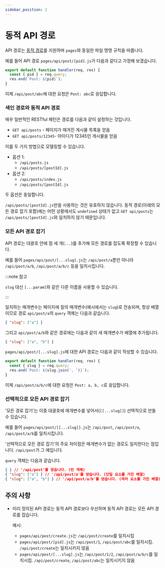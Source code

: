 ```yaml
---
sidebar_position: 2
---
```


# 동적 API 경로

API 경로는 [동적 경로](../routing/dynamic-routes.md)를 지원하며 `pages`와 동일한 파일 명명 규칙을 따릅니다.

예를 들어 API 경로 `pages/api/post/[pid].js`가 다음과 같다고 가정해 보겠습니다.

```js
export default function handler(req, res) {
  const { pid } = req.query;
  res.end(`Post: ${pid}`);
}
```

이제 `/api/post/abc`에 대한 요청은 `Post: abc`로 응답합니다.

### 색인 경로와 동적 API 경로

매우 일반적인 RESTful 패턴은 경로를 다음과 같이 설정하는 것입니다.

- `GET api/posts` - 페이지가 매겨진 게시물 목록을 얻음
- `GET api/posts/12345`- 아이디가 12345인 게시물을 얻음

이를 두 가지 방법으로 모델링할 수 있습니다.

- 옵션 1:
  - `/api/posts.js`
  - `/api/posts/[postId].js`
- 옵션 2:
  - `/api/posts/index.js`
  - `/api/posts/[postId].js`

두 옵션은 동일합니다.

`/api/posts/[postId].js`만을 사용하는 것은 유효하지 않습니다. 동적 경로(아래의 모든 경로 잡기 포함)에는 어떤 상황에서도 `undefined` 상태가 없고 `GET api/posts`는 `/api/posts/[postId].js`와 일치하지 않기 때문입니다.

### 모든 API 경로 잡기

API 경로는 대괄호 안에 점 세 개(`...`)를 추가해 모든 경로를 잡도록 확장할 수 있습니다.

예를 들어 `pages/api/post/[...slug].js`는 `/api/post/a`뿐만 아니라 `/api/post/a/b`, `/api/post/a/b/c` 등을 일치시킵니다.

:::note 참고

`slug` 대신 `[...param]`와 같은 다른 이름을 사용할 수 있습니다.

:::

일치하는 매개변수는 페이지에 질의 매개변수(예시에서는 `slug`)로 전송되며, 항상 배열이므로 경로 `api/post/a`의 `query` 객체는 다음과 같습니다.

```json
{ "slug": ["a"] }
```

그리고 `api/post/a/b`와 같은 경로에는 다음과 같이 새 매개변수가 배열에 추가됩니다.

```json
{ "slug": ["a", "b"] }
```

`pages/api/post/[...slug].js`에 대한 API 경로는 다음과 같이 작성할 수 있습니다.

```js
export default function handler(req, res) {
  const { slug } = req.query;
  res.end(`Post: ${slug.join(', ')}`);
}
```

이제 `/api/post/a/b/c`에 대한 요청은 `Post: a, b, c`로 응답합니다.

### 선택적으로 모든 API 경로 잡기

'모든 경로 잡기'는 이중 대괄호에 매개변수를 넣어서(`[[...slug]]`) 선택적으로 만들 수 있습니다.

예를 들어 `pages/api/post/[[...slug]].js`는 `/api/post`, `/api/post/a`, `/api/post/a/b`를 일치시킵니다.

'선택적으로 모든 경로 잡기'의 주요 차이점은 매개변수가 없는 경로도 일치한다는 점입니다. `/api/post`가 그 예입니다.

`query` 객체는 다음과 같습니다.

```json
{ } // '/api/post'를 얻습니다. (빈 객체)
{ "slug": ["a"] } // '/api/post/a'를 얻습니다. (단일 요소를 가진 배열)
{ "slug": ["a", "b"] } // '/api/post/a/b'를 얻습니다. (여러 요소를 가진 배열)
```

## 주의 사항

- 미리 정의된 API 경로는 동적 API 경로보다 우선하며 동적 API 경로는 모든 API 경로를 잡습니다.

  예시:

  - `pages/api/post/create.js`는 `/api/post/create`를 일치시킴
  - `pages/api/post/[pid].js`는 `/api/post/1`, `/api/post/abc`를 일치시킴. `/api/post/create`는 일치시키지 않음
  - `pages/api/post/[...slug].js`는 `/api/post/1/2`, `/api/post/a/b/c`를 일치시킴. `/api/post/create`, `/api/post/abc`는 일치시키지 않음
